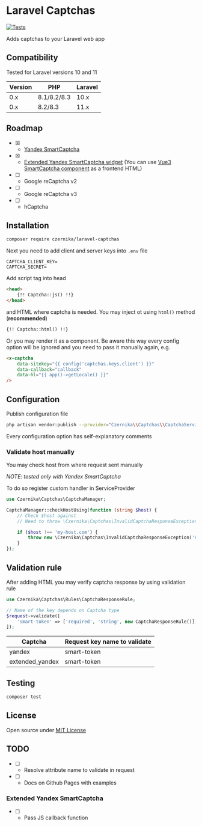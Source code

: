 # Laravel Captchas

[![Tests](https://github.com/czernika/laravel-captchas/actions/workflows/tests.yml/badge.svg)](https://github.com/czernika/laravel-captchas/actions/workflows/tests.yml)

Adds captchas to your Laravel web app

## Compatibility

Tested for Laravel versions 10 and 11

| Version | PHP         | Laravel |
|---------|-------------|---------|
| 0.x     | 8.1/8.2/8.3 | 10.x    |
| 0.x     | 8.2/8.3     | 11.x    |

## Roadmap

- [x] - [Yandex SmartCaptcha](https://cloud.yandex.ru/en/docs/smartcaptcha/quickstart)
- [x] - [Extended Yandex SmartCaptcha widget](https://cloud.yandex.ru/en/docs/smartcaptcha/concepts/widget-methods#extended-method) (You can use [Vue3 SmartCaptcha component](https://github.com/czernika/vue3-smart-captcha) as a frontend HTML)
- [ ] - Google reCaptcha v2
- [ ] - Google reCaptcha v3
- [ ] - hCaptcha

## Installation

```sh
composer require czernika/laravel-captchas
```

Next you need to add client and server keys into `.env` file

```
CAPTCHA_CLIENT_KEY=
CAPTCHA_SECRET=
```

Add script tag into head

```html
<head>
    {!! Captcha::js() !!}
</head>
```

and HTML where captcha is needed. You may inject ot using `html()` method (**recommended**)

```html
{!! Captcha::html() !!}
```

Or you may render it as a component. Be aware this way every config option will be ignored and you need to pass it manually again, e.g.

```html
<x-captcha
    data-sitekey="{{ config('captchas.keys.client') }}"
    data-callback="callback"
    data-hl="{{ app()->getLocale() }}"
/>
```

## Configuration

Publish configuration file

```sh
php artisan vendor:publish --provider="Czernika\\Captchas\\CaptchaServiceProvider"
```

Every configuration option has self-explanatory comments

### Validate host manually

You may check host from where request sent manually

*NOTE: tested only with Yandex SmartCaptcha*

To do so register custom handler in ServiceProvider

```php
use Czernika\Captchas\CaptchaManager;

CaptchaManager::checkHostUsing(function (string $host) {
    // Check $host against
    // Need to throw \Czernika\Captchas\InvalidCaptchaResponseException

    if ($host !== 'my-host.com') {
        throw new \Czernika\Captchas\InvalidCaptchaResponseException('Host is not valid');
    }
});
```

## Validation rule

After adding HTML you may verify captcha response by using validation rule

```php
use Czernika\Captchas\Rules\CaptchaResponseRule;

// Name of the key depends on Captcha type
$request->validate([
    'smart-token' => ['required', 'string', new CaptchaResponseRule()],
]);
```

| Captcha         | Request key name to validate |
|-----------------|------------------------------|
| yandex          | smart-token                  |
| extended_yandex | smart-token                  |

## Testing

```sh
composer test
```

## License

Open source under [MIT License](LICENSE)

## TODO

- [ ] - Resolve attribute name to validate in request
- [ ] - Docs on Github Pages with examples

### Extended Yandex SmartCaptcha

- [ ] - Pass JS callback function
